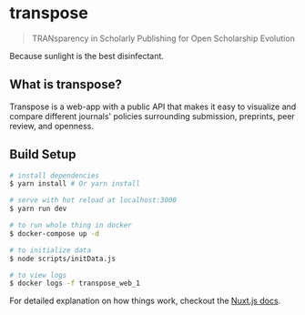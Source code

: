 # transpose

> TRANsparency in Scholarly Publishing for Open Scholarship Evolution

Because sunlight is the best disinfectant.

## What is transpose?

Transpose is a web-app with a public API that makes it easy to visualize and compare different journals' policies surrounding submission, preprints, peer review, and openness.

## Build Setup

``` bash
# install dependencies
$ yarn install # Or yarn install

# serve with hot reload at localhost:3000
$ yarn run dev

# to run whole thing in docker
$ docker-compose up -d

# to initialize data
$ node scripts/initData.js

# to view logs
$ docker logs -f transpose_web_1
```

For detailed explanation on how things work, checkout the [Nuxt.js docs](https://github.com/nuxt/nuxt.js).
